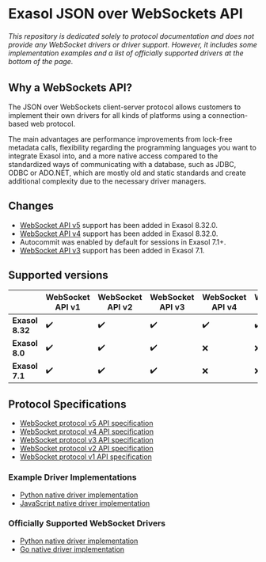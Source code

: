 # Exasol JSON over WebSockets API

###### This repository is dedicated solely to protocol documentation and does not provide any WebSocket drivers or driver support. However, it includes some implementation examples and a list of officially supported drivers at the bottom of the page.

## Why a WebSockets API?

The JSON over WebSockets client-server protocol allows customers to 
implement their own drivers for all kinds of platforms using a 
connection-based web protocol. 

The main advantages are performance improvements from lock-free metadata calls, flexibility regarding the programming languages 
you want to integrate Exasol into, and a more native access compared to 
the standardized ways of communicating with a database, such as JDBC, 
ODBC or ADO.NET, which are mostly old and static standards and create
additional complexity due to the necessary driver managers.

## Changes
* [WebSocket API v5](docs/WebsocketAPIV5.md) support has been added in Exasol 8.32.0.
* [WebSocket API v4](docs/WebsocketAPIV4.md) support has been added in Exasol 8.32.0.
* Autocommit was enabled by default for sessions in Exasol 7.1+.
* [WebSocket API v3](docs/WebsocketAPIV3.md) support has been added in Exasol 7.1.

## Supported versions
| | WebSocket API v1 | WebSocket API v2 | WebSocket API v3 | WebSocket API v4 | WebSocket API v5 |
| --- | --- | --- | --- | --- | --- |
| **Exasol 8.32** | :heavy_check_mark: | :heavy_check_mark: | :heavy_check_mark: | :heavy_check_mark: | :heavy_check_mark: |
| **Exasol 8.0** | :heavy_check_mark: | :heavy_check_mark: | :heavy_check_mark: | :x: | :x: |
| **Exasol 7.1** | :heavy_check_mark: | :heavy_check_mark: | :heavy_check_mark: | :x: | :x: |

## Protocol Specifications
* [WebSocket protocol v5 API specification](docs/WebsocketAPIV5.md)
* [WebSocket protocol v4 API specification](docs/WebsocketAPIV4.md)
* [WebSocket protocol v3 API specification](docs/WebsocketAPIV3.md)
* [WebSocket protocol v2 API specification](docs/WebsocketAPIV2.md)
* [WebSocket protocol v1 API specification](docs/WebsocketAPIV1.md)

### Example Driver Implementations
* [Python native driver implementation](python/)
* [JavaScript native driver implementation](javascript/)

### Officially Supported WebSocket Drivers
* [Python native driver implementation](https://github.com/exasol/pyexasol)
* [Go native driver implementation](https://github.com/exasol/exasol-driver-go)
